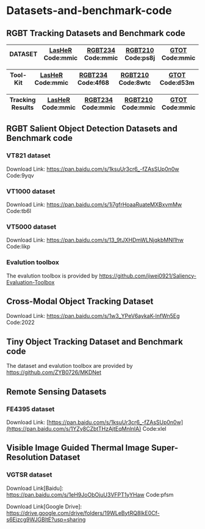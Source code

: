 # Datasets-and-benchmark-code 

## RGBT Tracking Datasets and Benchmark code


| DATASET | [LasHeR](https://pan.baidu.com/s/1hZgK_OMHNp0fN20SJNNm9w) Code:mmic | [RGBT234](https://pan.baidu.com/s/1PegdfkM3Wq7z7BqVneOmTg) Code:mmic | [RGBT210](https://pan.baidu.com/s/1FClmX0SH3WarcczkEQbmwA) Code:ps8j |[GTOT](https://pan.baidu.com/s/1sf49H1nZr7Aly4Ex0WqTfA) Code:mmic|
| ------------- | ------------- | ------------- | ------------- |------------- |

| Tool-Kit | [LasHeR](https://pan.baidu.com/s/1SDohdsXcEkubF_pS_o43jw) Code:mmic | [RGBT234](https://pan.baidu.com/s/1UksOGtD2yl6k8mtB-Wr39A) Code:4f68 | [RGBT210](https://pan.baidu.com/s/1KHMlbhu5R29CJvundGL4Sw) Code:8wtc |[GTOT](https://pan.baidu.com/s/1iVVAXS4LZLvoQSGQnz7ROw) Code:d53m|
| ------------- | ------------- | ------------- | ------------- |------------- |

| Tracking Results | [LasHeR](https://pan.baidu.com/s/1P7_9EsIFvH7rXwLEIiDQGw) Code:mmic | [RGBT234](https://pan.baidu.com/s/1pnyf7FTFLL0fOenS5vkqGw) Code:mmic | [RGBT210](https://pan.baidu.com/s/1c46jFGNCwrepAl-UI1YnpQ) Code:mmic |[GTOT](https://pan.baidu.com/s/1V1WBeI0Kq3M6Rd_0L6B6iA) Code:mmic|
| ------------- | ------------- | ------------- | ------------- |------------- |



## RGBT Salient Object Detection Datasets and Benchmark code
### VT821 dataset
Download Link: https://pan.baidu.com/s/1ksuUr3cr6_-fZAsSUp0n0w Code:9yqv
### VT1000 dataset
Download Link: https://pan.baidu.com/s/1i7gfrHoaaRuateMXBxvmMw Code:tb6l
### VT5000 dataset
Download Link: https://pan.baidu.com/s/13_9tJXHDmWLNjqkbMNl1hw Code:likp
### Evalution toolbox
The evalution toolbox is provided by https://github.com/jiwei0921/Saliency-Evaluation-Toolbox

## Cross-Modal Object Tracking Dataset
Download Link: https://pan.baidu.com/s/1w3_YPeV6aykaK-lnfWn5Eg  Code:2022

## Tiny Object Tracking Dataset and Benchmark code
The dataset and evalution toolbox are provided by https://github.com/ZYB0726/MKDNet

## Remote Sensing Datasets
### FE4395 dataset
Download Link: [https://pan.baidu.com/s/1ksuUr3cr6_-fZAsSUp0n0w](https://pan.baidu.com/s/1YZy8CZbtTHzAjtEqMnlnlA) Code:xlel

## Visible Image Guided Thermal Image Super-Resolution Dataset
### VGTSR dataset
Download Link[Baidu]: https://pan.baidu.com/s/1eH9JoObOjuU3VFPT1yYHaw Code:pfsm

Download Link[Google Drive]: https://drive.google.com/drive/folders/19WLeBytRQ8IkE0Cf-s6Ejzcg9WJGBltE?usp=sharing
